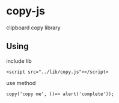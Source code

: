 # copy-js
clipboard copy library

## Using

include lib
```
<script src="../lib/copy.js"></script>
```

use method
```
copy('copy me', ()=> alert('complete'));
```

